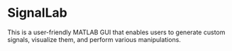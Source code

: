 # SignalLab
This is a user-friendly MATLAB GUI that enables users to generate custom signals, visualize them, and perform various manipulations.
